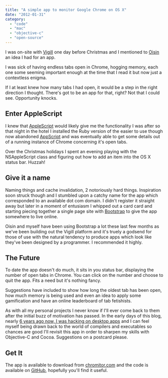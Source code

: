 ```yaml
---
title: "A simple app to monitor Google Chrome on OS X"
date: "2012-01-31"
category:
  - "code"
  - "mac"
  - "objective-c"
  - "open-source"
---
```


I was on-site with [Vigill](https://twitter.com/_vigill) one day before Christmas and I mentioned to [Oisin](https://twitter.com/oisin) an idea I had for an app.

I was sick of having endless tabs open in Chrome, hogging memory, each one some seeming important enough at the time that I read it but now just a contextless enigma.

If I at least knew how many tabs I had open, it would be a step in the right direction I thought. There's got to be an app for that, right? Not that I could see. Opportunity knocks.

## Enter AppleScript

I knew that [AppleScript](http://en.wikipedia.org/wiki/AppleScript) would likely give me the functionality I was after so that night in the hotel I installed the Ruby version of the easier to use though now abandoned [AppScript](http://appscript.sourceforge.net/) and was eventually able to get some details out of a running instance of Chrome concerning it's open tabs.

Over the Christmas holidays I spent an evening playing with the NSAppleScript class and figuring out how to add an item into the OS X status bar. Huzzah!

## Give it a name

Naming things and cache invalidation, 2 notoriously hard things. Inspiration soon struck though and I stumbled upon a catchy name for the app which corresponded to an available dot com domain. I didn't register it straight away but later in a moment of entusiasm I whipped out a card card and starting piecing together a single page site with [Bootstrap](http://twitter.github.com/bootstrap/) to give the app somewhere to live online.

Oisin and myself have been using Bootstrap a lot these last few months as we've been building out the Vigill platform and it's truely a godsend for those of use with the natural tendency to produce apps which look like they've been designed by a programmer. I recommended it highly.

## The Future

To date the app doesn't do much, it sits in you status bar, displaying the number of open tabs in Chrome. You can click on the number and choose to quit the app. Fits a need but it's nothing fancy.

Suggestions have included to show how long the oldest tab has been open, how much memory is being used and even an idea to apply some gamification and have an online leaderboard of tab fetishists.

As with all my personal projects I never know if I'll ever come back to them after the initial buzz of motivation has passed. In the early days of this blog, nearly [6 years ago now, I was hacking on desktop apps](/2006/08/09/its-alive/) and I can feel myself being drawn back to the world of compilers and executables so chances are good I'll revisit this app in order to sharpen my skills with Objective-C and Cocoa. Suggestions on a postcard please.

## Get It

The app is available to download from [chromitor.com](http://chromitor.com) and the code is available on [GitHub](https://github.com/stevenwilkin/chromitor), hopefully you'll find it useful.
